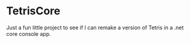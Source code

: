# TetrisCore

Just a fun little project to see if I can remake a version of Tetris in a .net core console app.
